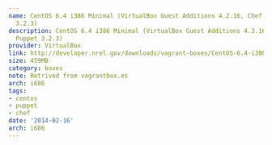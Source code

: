 ```yaml
---
name: CentOS 6.4 i386 Minimal (VirtualBox Guest Additions 4.2.16, Chef 11.6.0, Puppet
  3.2.3)
description: CentOS 6.4 i386 Minimal (VirtualBox Guest Additions 4.2.16, Chef 11.6.0,
  Puppet 3.2.3)
provider: VirtualBox
link: http://developer.nrel.gov/downloads/vagrant-boxes/CentOS-6.4-i386-v20130731.box
size: 459MB
category: boxes
note: Retrived from vagrantbox.es
arch: i686
tags:
- centos
- puppet
- chef
date: '2014-02-16'
arch: i686
---
```

